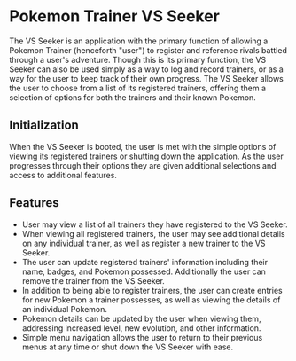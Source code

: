 # Pokemon Trainer VS Seeker

The VS Seeker is an application with the primary function of allowing a Pokemon Trainer (henceforth "user") to register and reference rivals battled through a user's adventure. Though this is its primary function, the VS Seeker can also be used simply as a way to log and record trainers, or as a way for the user to keep track of their own progress. The VS Seeker allows the user to choose from a list of its registered trainers, offering them a selection of options for both the trainers and their known Pokemon.

## Initialization

When the VS Seeker is booted, the user is met with the simple options of viewing its registered trainers or shutting down the application. As the user progresses through their options they are given additional selections and access to additional features.

## Features

* User may view a list of all trainers they have registered to the VS Seeker.
* When viewing all registered trainers, the user may see additional details on any individual trainer, as well as register a new trainer to the VS Seeker.
* The user can update registered trainers' information including their name, badges, and Pokemon possessed. Additionally the user can remove the trainer from the VS Seeker.
* In addition to being able to register trainers, the user can create entries for new Pokemon a trainer possesses, as well as viewing the details of an individual Pokemon.
* Pokemon details can be updated by the user when viewing them, addressing increased level, new evolution, and other information.
* Simple menu navigation allows the user to return to their previous menus at any time or shut down the VS Seeker with ease.
